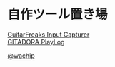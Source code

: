 # 自作ツール置き場

[GuitarFreaks Input Capturer](https://wachip-taka.github.io/tools/GuitarFreaks%20Input%20Capturer/)  
[GITADORA PlayLog](https://wachip-taka.github.io/tools/GITADORA%20PlayLog/)

[@wachip](https://twitter.com/wachip/)
